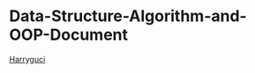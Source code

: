 # Data-Structure-Algorithm-and-OOP-Document
<a href="https://www.facebook.com/chu.huy.020808/">Harryguci</a>
